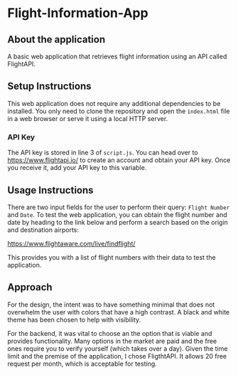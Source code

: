 # Flight-Information-App

## About the application

A basic web application that retrieves flight information using an API called FlightAPI.

## Setup Instructions

This web application does not require any additional dependencies to be installed. You only need to clone the repository and open the `index.html` file in a web browser or serve it using a local HTTP server.

### API Key

The API key is stored in line 3 of `script.js`. You can head over to https://www.flightapi.io/ to create an account and obtain your API key. Once you receive it, add your API key to this variable.

## Usage Instructions

There are two input fields for the user to perform their query: `Flight Number` and `Date`. To test the web application, you can obtain the flight number and date by heading to the link below and perform a search based on the origin and destination airports:

https://www.flightaware.com/live/findflight/

This provides you with a list of flight numbers with their data to test the application.

## Approach

For the design, the intent was to have something minimal that does not overwhelm the user with colors that have a high contrast. A black and white theme has been chosen to help with visibility.

For the backend, it was vital to choose an the option that is viable and provides functionality. Many options in the market are paid and the free ones require you to verify yourself (which takes over a day). Given the time limit and the premise of the application, I chose FligthtAPI. It allows 20 free request per month, which is acceptable for testing.
